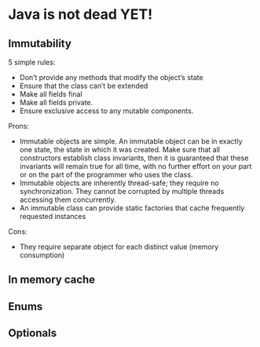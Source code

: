 # Java is not dead YET!

## Immutability

5 simple rules:
* Don’t provide any methods that modify the object’s state
* Ensure that the class can’t be extended
* Make all fields final
* Make all fields private.
* Ensure exclusive access to any mutable components.

Prons:
* Immutable objects are simple. An immutable object can be in exactly one state, the state in which it was
created. Make sure that all constructors establish class invariants, then it is
guaranteed that these invariants will remain true for all time, with no further effort
on your part or on the part of the programmer who uses the class.
* Immutable objects are inherently thread-safe; they require no synchronization. They cannot be corrupted by multiple threads accessing them concurrently. 
* An immutable class can provide static factories that cache frequently requested instances

Cons:
* They require separate object for each distinct value (memory consumption)

## In memory cache

## Enums

## Optionals


